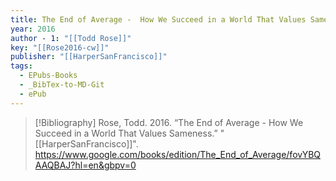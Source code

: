 ```yaml
---
title: The End of Average -  How We Succeed in a World That Values Sameness
year: 2016
author - 1: "[[Todd Rose]]"
key: "[[Rose2016-cw]]"
publisher: "[[HarperSanFrancisco]]"
tags:
  - EPubs-Books
  - _BibTex-to-MD-Git
  - ePub
---
```


> [!Bibliography]
> Rose, Todd. 2016. “The End of Average -  How We Succeed in a World That Values Sameness.” "[[HarperSanFrancisco]]". https://www.google.com/books/edition/The_End_of_Average/fovYBQAAQBAJ?hl=en&gbpv=0